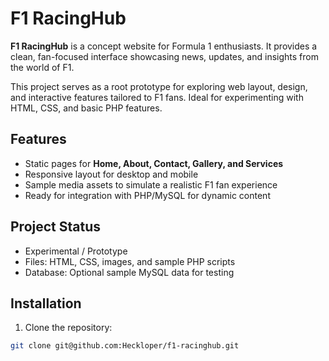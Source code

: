 # F1 RacingHub

**F1 RacingHub** is a concept website for Formula 1 enthusiasts. It provides a clean, fan-focused interface showcasing news, updates, and insights from the world of F1.  

This project serves as a root prototype for exploring web layout, design, and interactive features tailored to F1 fans. Ideal for experimenting with HTML, CSS, and basic PHP features.

## Features
- Static pages for **Home, About, Contact, Gallery, and Services**
- Responsive layout for desktop and mobile
- Sample media assets to simulate a realistic F1 fan experience
- Ready for integration with PHP/MySQL for dynamic content

## Project Status
- Experimental / Prototype
- Files: HTML, CSS, images, and sample PHP scripts
- Database: Optional sample MySQL data for testing

## Installation
1. Clone the repository:  
```bash
git clone git@github.com:Heckloper/f1-racinghub.git
